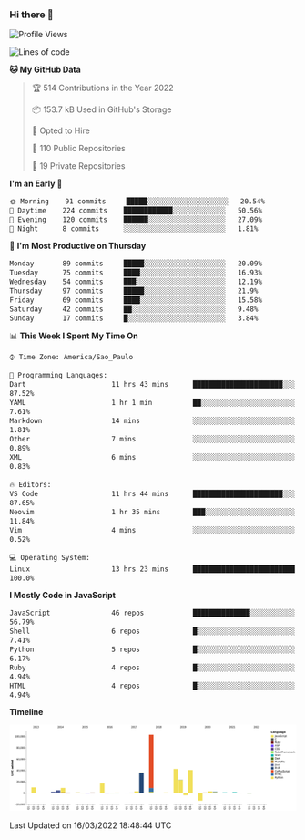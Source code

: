 ### Hi there 👋

<!--START_SECTION:waka-->
![Profile Views](http://img.shields.io/badge/Profile%20Views-0-blue)

![Lines of code](https://img.shields.io/badge/From%20Hello%20World%20I%27ve%20Written-291%20Thousand%20lines%20of%20code-blue)

**🐱 My GitHub Data** 

> 🏆 514 Contributions in the Year 2022
 > 
> 📦 153.7 kB Used in GitHub's Storage 
 > 
> 💼 Opted to Hire
 > 
> 📜 110 Public Repositories 
 > 
> 🔑 19 Private Repositories  
 > 
**I'm an Early 🐤** 

```text
🌞 Morning    91 commits     █████░░░░░░░░░░░░░░░░░░░░   20.54% 
🌆 Daytime    224 commits    ████████████░░░░░░░░░░░░░   50.56% 
🌃 Evening    120 commits    ██████░░░░░░░░░░░░░░░░░░░   27.09% 
🌙 Night      8 commits      ░░░░░░░░░░░░░░░░░░░░░░░░░   1.81%

```
📅 **I'm Most Productive on Thursday** 

```text
Monday       89 commits     █████░░░░░░░░░░░░░░░░░░░░   20.09% 
Tuesday      75 commits     ████░░░░░░░░░░░░░░░░░░░░░   16.93% 
Wednesday    54 commits     ███░░░░░░░░░░░░░░░░░░░░░░   12.19% 
Thursday     97 commits     █████░░░░░░░░░░░░░░░░░░░░   21.9% 
Friday       69 commits     ████░░░░░░░░░░░░░░░░░░░░░   15.58% 
Saturday     42 commits     ██░░░░░░░░░░░░░░░░░░░░░░░   9.48% 
Sunday       17 commits     █░░░░░░░░░░░░░░░░░░░░░░░░   3.84%

```


📊 **This Week I Spent My Time On** 

```text
⌚︎ Time Zone: America/Sao_Paulo

💬 Programming Languages: 
Dart                     11 hrs 43 mins      ██████████████████████░░░   87.52% 
YAML                     1 hr 1 min          ██░░░░░░░░░░░░░░░░░░░░░░░   7.61% 
Markdown                 14 mins             ░░░░░░░░░░░░░░░░░░░░░░░░░   1.81% 
Other                    7 mins              ░░░░░░░░░░░░░░░░░░░░░░░░░   0.89% 
XML                      6 mins              ░░░░░░░░░░░░░░░░░░░░░░░░░   0.83%

🔥 Editors: 
VS Code                  11 hrs 44 mins      ██████████████████████░░░   87.65% 
Neovim                   1 hr 35 mins        ███░░░░░░░░░░░░░░░░░░░░░░   11.84% 
Vim                      4 mins              ░░░░░░░░░░░░░░░░░░░░░░░░░   0.52%

💻 Operating System: 
Linux                    13 hrs 23 mins      █████████████████████████   100.0%

```

**I Mostly Code in JavaScript** 

```text
JavaScript               46 repos            ██████████████░░░░░░░░░░░   56.79% 
Shell                    6 repos             █░░░░░░░░░░░░░░░░░░░░░░░░   7.41% 
Python                   5 repos             █░░░░░░░░░░░░░░░░░░░░░░░░   6.17% 
Ruby                     4 repos             █░░░░░░░░░░░░░░░░░░░░░░░░   4.94% 
HTML                     4 repos             █░░░░░░░░░░░░░░░░░░░░░░░░   4.94%

```


**Timeline**

![Chart not found](https://raw.githubusercontent.com/jampow/jampow/master/charts/bar_graph.png) 


 Last Updated on 16/03/2022 18:48:44 UTC
<!--END_SECTION:waka-->
